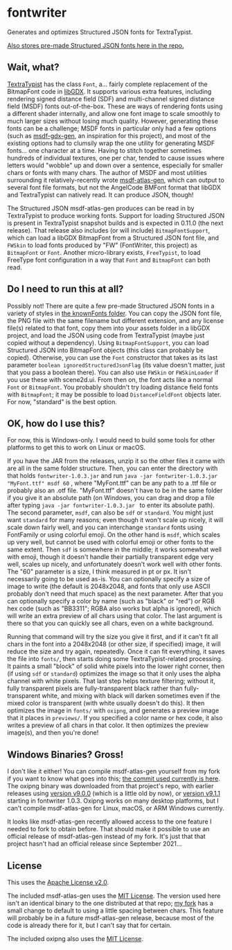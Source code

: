 # fontwriter
Generates and optimizes Structured JSON fonts for TextraTypist.

[Also stores pre-made Structured JSON fonts here in the repo.](knownFonts/)

## Wait, what?

[TextraTypist](https://github.com/tommyettinger/textratypist) has the class `Font`, a... fairly complete replacement
of the BitmapFont code in [libGDX](https://libgdx.com). It supports various extra features, including
rendering signed distance field (SDF) and multi-channel signed distance field (MSDF) fonts out-of-the-box.
These are ways of rendering fonts using a different shader internally, and allow one font image to scale
smoothly to much larger sizes without losing much quality. However, generating these fonts can be a
challenge; MSDF fonts in particular only had a few options (such as
[msdf-gdx-gen](https://github.com/maltaisn/msdf-gdx-gen), an inspiration for this project), and most of the
existing options had to clumsily wrap the one utility for generating MSDF fonts... one character at a time.
Having to stitch together sometimes hundreds of individual textures, one per char, tended to cause issues
where letters would "wobble" up and down over a sentence, especially for smaller chars or fonts with many
chars. The author of MSDF and most utilities surrounding it relatively-recently wrote 
[msdf-atlas-gen](https://github.com/Chlumsky/msdf-atlas-gen), which can output to several font file formats,
but not the AngelCode BMFont format that libGDX and TextraTypist can natively read. It can produce JSON,
though!

The Structured JSON msdf-atlas-gen produces can be read in by TextraTypist to produce working fonts.
Support for loading Structured JSON is present in TextraTypist snapshot builds and is expected in 0.11.0
(the next release). That release also includes (or will include) `BitmapFontSupport`, which can
load a libGDX BitmapFont from a Structured JSON font file, and `FWSkin` to load fonts produced by "FW"
(FontWriter, this project) as `BitmapFont` or `Font`. Another micro-library exists, `FreeTypist`, to load
FreeType font configuration in a way that `Font` and `BitmapFont` can both read.

## Do I need to run this at all?

Possibly not! There are quite a few pre-made Structured JSON fonts in a variety of styles in
[the knownFonts folder](knownFonts/). You can copy the JSON font file, the PNG file with the same filename but
different extension, and any license file(s) related to that font, copy them into your assets folder in a
libGDX project, and load the JSON using code from TextraTypist (maybe just copied without a dependency).
Using `BitmapFontSupport`, you can load Structured JSON into BitmapFont objects (this class can probably be
copied). Otherwise, you can use the `Font` constructor that takes as its last parameter
`boolean ignoredStructuredJsonFlag` (its value doesn't matter, just that you pass a boolean there). You can
also use `FWSkin` or `FWSkinLoader` if you use these with scene2d.ui. From then on, the font acts like a normal
`Font` or `BitmapFont`. You probably shouldn't try loading distance field fonts with `BitmapFont`; it may be
possible to load `DistanceFieldFont` objects later. For now, "standard" is the best option.

## OK, how do I use this?

For now, this is Windows-only. I would need to build some tools for other platforms to get this to work
on Linux or macOS.

If you have the JAR from the releases, unzip it so the other files it came with are all in the same folder
structure. Then, you can enter the directory with that holds `fontwriter-1.0.3.jar` and run
`java -jar fontwriter-1.0.3.jar "MyFont.ttf" msdf 60` , where "MyFont.ttf" can be any path to a .ttf file
or probably also an .otf file. "MyFont.ttf" doesn't have to be in the same folder if you give it an absolute
path (on Windows, you can drag and drop a file after typing `java -jar fontwriter-1.0.3.jar ` to enter its
absolute path). The second parameter, `msdf`, can also be `sdf` or `standard`. You might just want `standard`
for many reasons; even though it won't scale up nicely, it will scale down fairly well, and you can
interchange `standard` fonts using FontFamily or using colorful emoji. On the other hand is `msdf`, which
scales up very well, but cannot be used with colorful emoji or other fonts to the same extent. Then `sdf`
is somewhere in the middle; it works somewhat well with emoji, though it doesn't handle their partially
transparent edge very well, scales up nicely, and unfortunately doesn't work well with other fonts. The
"60" parameter is a size, I think measured in pt or px. It isn't necessarily going to be used as-is. You
can optionally specify a size of image to write (the default is 2048x2048, and fonts that only use ASCII
probably don't need that much space) as the next parameter. After that you can optionally specify a color
by name (such as "black" or "red") or RGB hex code (such as "BB3311"; RGBA also works but alpha is
ignored), which will write an extra preview of all chars using that color. The last argument is there so
that you can quickly see all chars, even on a white background.

Running that command will try the size you give it first, and if it can't fit all chars in the font into
a 2048x2048 (or other size, if specified) image, it will reduce the size and try again, repeatedly. Once
it can fit everything, it saves the file into `fonts/`, then starts doing some TextraTypist-related
processing. It paints a small "block" of solid white pixels into the lower right corner, then (if using
`sdf` or `standard`) optimizes the image so that it only uses the alpha channel with white pixels. That
last step helps texture filtering; without it, fully transparent pixels are fully-transparent black rather
than fully-transparent white, and mixing with black will darken sometimes even if the mixed color is
transparent (with white usually doesn't do this). It then optimizes the image in `fonts/` with `oxipng`,
and generates a preview image that it places in `previews/`. If you specified a color name or hex code,
it also writes a preview of all chars in that color. It then optimizes the preview image(s), and then
you're done!

## Windows Binaries? Gross!

I don't like it either! You can compile msdf-atlas-gen yourself from my fork if you want to know what
goes into this; [the commit used currently is here](https://github.com/tommyettinger/msdf-atlas-gen/commit/b3e43a788dd100e6c1a48d6e0fe189c56ee4a55d).
The oxipng binary was downloaded from that project's repo, with earlier releases using
[version v9.0.0](https://github.com/shssoichiro/oxipng/releases/tag/v9.0.0) (which is a little old by now), or
[version v9.1.1](https://github.com/shssoichiro/oxipng/releases/tag/v9.1.1) starting in fontwriter 1.0.3.
Oxipng works on many desktop platforms, but I can't compile msdf-atlas-gen for Linux,
macOS, or ARM Windows currently.

It looks like msdf-atlas-gen recently allowed access to the one feature I needed to fork to obtain before.
That should make it possible to use an official release of msdf-atlas-gen instead of my fork. It's just
that that project hasn't had an official release since September 2021...

## License

This uses the [Apache License v2.0](LICENSE).

The included msdf-atlas-gen uses the
[MIT License](https://github.com/Chlumsky/msdf-atlas-gen/blob/master/LICENSE.txt). The version used here
isn't an identical binary to the one distributed at that repo;
[my fork](https://github.com/tommyettinger/msdf-atlas-gen) has a small change to default to using a little
spacing between chars. This feature will probably be in a future msdf-atlas-gen release, because most of the
code is already there for it, but I can't say that for certain.

The included oxipng also uses the [MIT License](https://github.com/shssoichiro/oxipng/blob/master/LICENSE).

